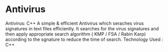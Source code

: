# Antivirus
Antivirus: C++
A simple & efficient Antivirus which seraches virus signatures in text files efficiently.
It searches for the virus signatures and then apply appropriate search algorithm ( KMP / FSA / Rabin Karp) according to the sgnature
to reduce the time of search.
Technology Used : C++
